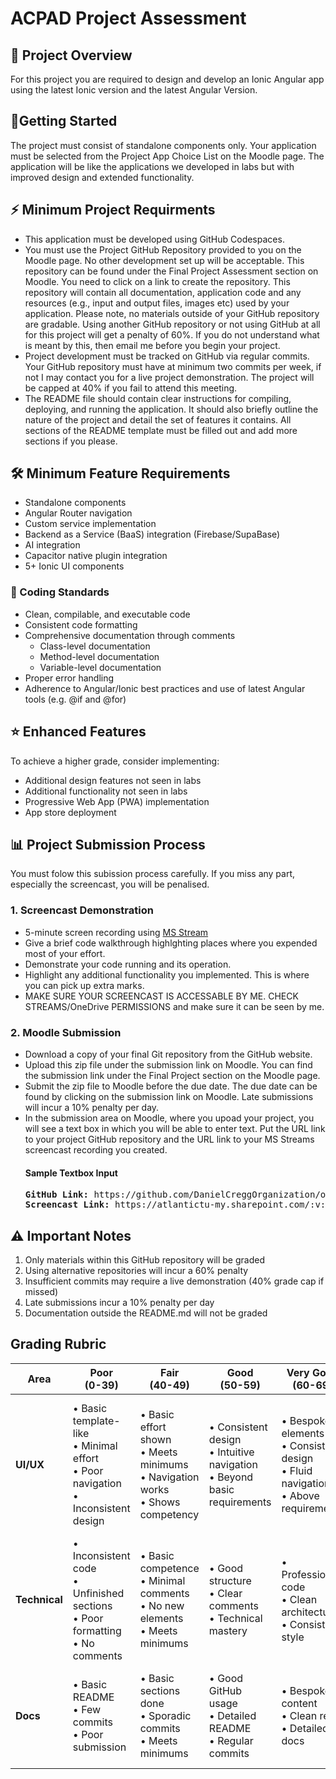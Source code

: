 # ACPAD Project Assessment

## 📱 Project Overview
For this project you are required to design and develop an Ionic Angular app using the latest Ionic version and the latest Angular Version. 

## 👣Getting Started

The project must consist of standalone components only. Your application must be selected from the Project App Choice List on the Moodle page. The application will be like the applications we developed in labs but with improved design and extended functionality.

## ⚡ Minimum Project Requirments
- This application must be developed using GitHub Codespaces.
- You must use the Project GitHub Repository provided to you on the Moodle page. No other development set up will be acceptable. This repository can be found under the Final Project Assessment section on Moodle. You need to click on a link to create the repository. This repository will contain all documentation, application code and any resources (e.g., input and output files, images etc) used by your application. Please note, no materials outside of your GitHub repository are gradable. Using another GitHub repository or not using GitHub at all for this project will get a penalty of 60%. If you do not understand what is meant by this, then email me before you begin your project.
- Project development must be tracked on GitHub via regular commits. Your GitHub repository must have at minimum two commits per week, if not I may contact you for a live project demonstration. The project will be capped at 40% if you fail to attend this meeting.    
- The README file should contain clear instructions for compiling, deploying, and running the application. It should also briefly outline the nature of the project and detail the set of features it contains. All sections of the README template must be filled out and add more sections if you please. 

## 🛠️ Minimum Feature Requirements
- Standalone components
- Angular Router navigation
- Custom service implementation
- Backend as a Service (BaaS) integration (Firebase/SupaBase)
- AI integration
- Capacitor native plugin integration
- 5+ Ionic UI components

### 📝 Coding Standards
- Clean, compilable, and executable code
- Consistent code formatting
- Comprehensive documentation through comments
  - Class-level documentation
  - Method-level documentation
  - Variable-level documentation
- Proper error handling
- Adherence to Angular/Ionic best practices and use of latest Angular tools (e.g. @if and @for)

## ⭐ Enhanced Features
To achieve a higher grade, consider implementing:
- Additional design features not seen in labs
- Additional functionality not seen in labs
- Progressive Web App (PWA) implementation
- App store deployment

## 📊 Project Submission Process
You must folow this subission process carefully. If you miss any part, especially the screencast, you will be penalised.    

### 1. Screencast Demonstration
- 5-minute screen recording using [MS Stream](https://www.microsoft365.com/launch/stream)
- Give a brief code walkthrough highlghting places where you expended most of your effort.
- Demonstrate your code running and its operation.  
- Highlight any additional functionality you implemented. This is where you can pick up extra marks.
- MAKE SURE YOUR SCREENCAST IS ACCESSABLE BY ME. CHECK STREAMS/OneDrive PERMISSIONS and make sure it can be seen by me.

### 2. Moodle Submission
- Download a copy of your final Git repository from the GitHub website.
- Upload this zip file under the submission link on Moodle. You can find the submission link under the Final Project section on the Moodle page.
- Submit the zip file to Moodle before the due date. The due date can be found by clicking on the submission link on Moodle. Late submissions will incur a 10% penalty per day. 
- In the submission area on Moodle, where you upoad your project, you will see a text box in which you will be able to enter text. Put the URL link to your project GitHub repository and the URL link to your MS Streams screencast recording you created.
  #### Sample Textbox Input
  <pre>
  <b>GitHub Link:</b> https://github.com/DanielCreggOrganization/ooc2-final-project-2021-annmurphy  
  <b>Screencast Link:</b> https://atlantictu-my.sharepoint.com/:v:/g/personal/daniel_cregg_atu_ie/Ed9h1upB77VFuIm0ezGYj8MBlOaHCoiWUJkLUFqj0Z9OJQ?e=ua2JM1
  </pre>


## ⚠️ Important Notes
1. Only materials within this GitHub repository will be graded
2. Using alternative repositories will incur a 60% penalty
3. Insufficient commits may require a live demonstration (40% grade cap if missed)
4. Late submissions incur a 10% penalty per day
5. Documentation outside the README.md will not be graded

## Grading Rubric

| Area | Poor<br>(0-39) | Fair<br>(40-49) | Good<br>(50-59) | Very Good<br>(60-69) | Excellent<br>(70-100) |
|------|----------------|-----------------|-----------------|---------------------|---------------------|
| **UI/UX** | • Basic template-like<br>• Minimal effort<br>• Poor navigation<br>• Inconsistent design | • Basic effort shown<br>• Meets minimums<br>• Navigation works<br>• Shows competency | • Consistent design<br>• Intuitive navigation<br>• Beyond basic requirements | • Bespoke elements<br>• Consistent design<br>• Fluid navigation<br>• Above requirements | • Professional finish<br>• Innovative design<br>• Flawless UX<br>• Cohesive elements<br>• Exceeds requirements |
| **Technical** | • Inconsistent code<br>• Unfinished sections<br>• Poor formatting<br>• No comments | • Basic competence<br>• Minimal comments<br>• No new elements<br>• Meets minimums | • Good structure<br>• Clear comments<br>• Technical mastery | • Professional code<br>• Clean architecture<br>• Consistent style | • Excellence shown<br>• Flawless plugins<br>• Advanced features<br>• Perfect structure |
| **Docs** | • Basic README<br>• Few commits<br>• Poor submission | • Basic sections done<br>• Sporadic commits<br>• Meets minimums | • Good GitHub usage<br>• Detailed README<br>• Regular commits | • Bespoke content<br>• Clean repo<br>• Detailed docs | • Professional docs<br>• Rich media<br>• Perfect GitHub use<br>• Research depth |
